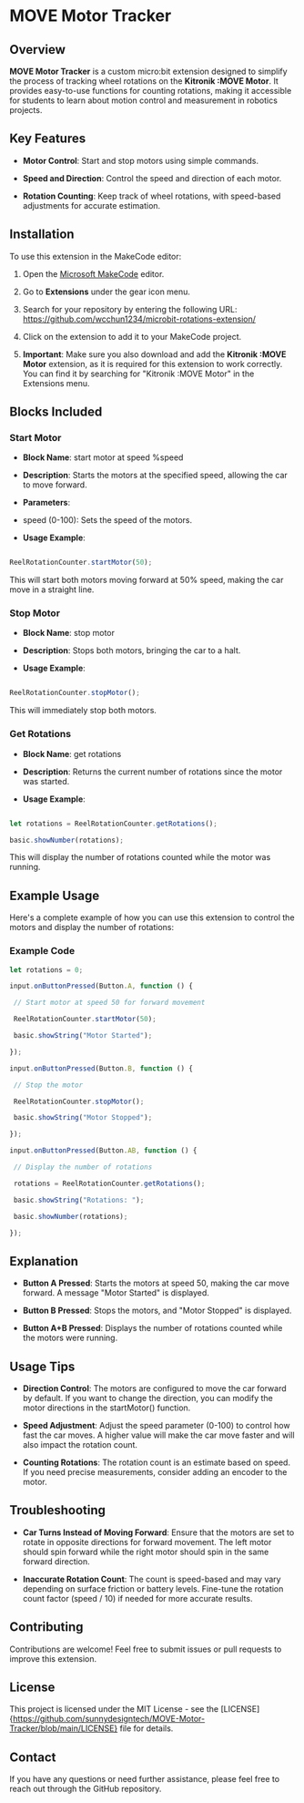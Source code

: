 # MOVE Motor Tracker

## Overview

**MOVE Motor Tracker** is a custom micro:bit extension designed to simplify the process of tracking wheel rotations on the **Kitronik :MOVE Motor**. It provides easy-to-use functions for counting rotations, making it accessible for students to learn about motion control and measurement in robotics projects.

## Key Features

-  **Motor Control**: Start and stop motors using simple commands.

-  **Speed and Direction**: Control the speed and direction of each motor.

-  **Rotation Counting**: Keep track of wheel rotations, with speed-based adjustments for accurate estimation.

## Installation

To use this extension in the MakeCode editor:

1.  Open the [Microsoft MakeCode](https://makecode.microbit.org) editor.

2.  Go to **Extensions** under the gear icon menu.

3.  Search for your repository by entering the following URL: https://github.com/wcchun1234/microbit-rotations-extension/

4.  Click on the extension to add it to your MakeCode project.

5.  **Important**: Make sure you also download and add the **Kitronik :MOVE Motor** extension, as it is required for this extension to work correctly. You can find it by searching for "Kitronik :MOVE Motor" in the Extensions menu.

## Blocks Included

### Start Motor

-  **Block Name**: start motor at speed %speed

-  **Description**: Starts the motors at the specified speed, allowing the car to move forward.

-  **Parameters**:

-  speed (0-100): Sets the speed of the motors.

-  **Usage Example**:

``` javascript

ReelRotationCounter.startMotor(50);
```

This will start both motors moving forward at 50% speed, making the car move in a straight line.

### Stop Motor

-  **Block Name**: stop motor

-  **Description**: Stops both motors, bringing the car to a halt.

-  **Usage Example**:

``` javascript

ReelRotationCounter.stopMotor();
```

This will immediately stop both motors.

### Get Rotations

-  **Block Name**: get rotations

-  **Description**: Returns the current number of rotations since the motor was started.

-  **Usage Example**:
``` javascript

let rotations = ReelRotationCounter.getRotations();

basic.showNumber(rotations);
```

This will display the number of rotations counted while the motor was running.

## Example Usage

Here's a complete example of how you can use this extension to control the motors and display the number of rotations:

### Example Code

``` javascript
let rotations = 0;

input.onButtonPressed(Button.A, function () {

 // Start motor at speed 50 for forward movement

 ReelRotationCounter.startMotor(50);

 basic.showString("Motor Started");

});

input.onButtonPressed(Button.B, function () {

 // Stop the motor

 ReelRotationCounter.stopMotor();

 basic.showString("Motor Stopped");

});

input.onButtonPressed(Button.AB, function () {

 // Display the number of rotations

 rotations = ReelRotationCounter.getRotations();

 basic.showString("Rotations: ");

 basic.showNumber(rotations);

});
```

## Explanation

-  **Button A Pressed**: Starts the motors at speed 50, making the car move forward. A message "Motor Started" is displayed.

-  **Button B Pressed**: Stops the motors, and "Motor Stopped" is displayed.

-  **Button A+B Pressed**: Displays the number of rotations counted while the motors were running.

## Usage Tips

-  **Direction Control**: The motors are configured to move the car forward by default. If you want to change the direction, you can modify the motor directions in the startMotor() function.

-  **Speed Adjustment**: Adjust the speed parameter (0-100) to control how fast the car moves. A higher value will make the car move faster and will also impact the rotation count.

-  **Counting Rotations**: The rotation count is an estimate based on speed. If you need precise measurements, consider adding an encoder to the motor.

## Troubleshooting

-  **Car Turns Instead of Moving Forward**: Ensure that the motors are set to rotate in opposite directions for forward movement. The left motor should spin forward while the right motor should spin in the same forward direction.

-  **Inaccurate Rotation Count**: The count is speed-based and may vary depending on surface friction or battery levels. Fine-tune the rotation count factor (speed / 10) if needed for more accurate results.

## Contributing

Contributions are welcome! Feel free to submit issues or pull requests to improve this extension.

## License

This project is licensed under the MIT License - see the [LICENSE]{https://github.com/sunnydesigntech/MOVE-Motor-Tracker/blob/main/LICENSE} file for details.

## Contact

If you have any questions or need further assistance, please feel free to reach out through the GitHub repository.
